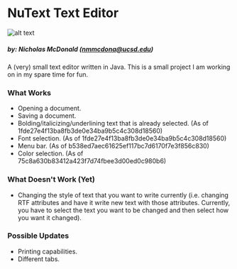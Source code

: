 # NuText Text Editor
![alt text](http://i.imgur.com/ZQlKKdK.png "NuText Example")
##### by: Nicholas McDonald (<nmmcdona@ucsd.edu>)
A (very) small text editor written in Java. This is a small project I am working on in my spare time for fun.

### What Works
+ Opening a document.
+ Saving a document.
+ Bolding/italicizing/underlining text that is already selected. (As of 1fde27e4f13ba8fb3de0e34ba9b5c4c308d18560)
+ Font selection. (As of 1fde27e4f13ba8fb3de0e34ba9b5c4c308d18560)
+ Menu bar. (As of b538ed7aec61625ef117bc7d6170f7e3f856c830)
+ Color selection. (As of 75c8a630b83412a423f7d74fbee3d00ed0c980b6)

### What Doesn't Work (Yet)
+ Changing the style of text that you want to write currently (i.e. changing RTF attributes and have it write new text with those attributes. Currently, you have to select the text you want to be changed and then select how you want it changed).

### Possible Updates
+ Printing capabilities.
+ Different tabs.
